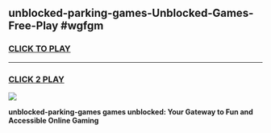 
## unblocked-parking-games-Unblocked-Games-Free-Play #wgfgm
<h3>
<a href="https://us.freeplayer.one?title=unblocked-parking-games&ref=9M">CLICK TO PLAY</a></h3>
<hr>

<h3>
<a href="https://us.freeplayer.one?title=unblocked-parking-games&ref=9M">CLICK 2 PLAY</a>
  
</h3>

<a href="https://us.freeplayer.one?title=unblocked-parking-games&ref=9M"><img src="https://clearcache.store/games.png"></a>


**unblocked-parking-games games unblocked: Your Gateway to Fun and Accessible Online Gaming**
